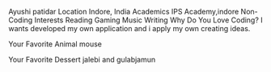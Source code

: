 Ayushi patidar
Location
Indore, India
Academics
IPS Academy,indore
Non-Coding Interests
Reading
Gaming
Music
Writing
Why Do You Love Coding?
I wants developed my own application  and i apply my own creating ideas.

Your Favorite Animal
mouse

Your Favorite Dessert
jalebi and gulabjamun
